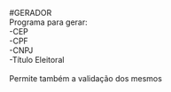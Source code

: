 #GERADOR<br/>
Programa para gerar: <br/>
-CEP<br/>
-CPF<br/>
-CNPJ<br/>
-Título Eleitoral<br/>
<br/>
Permite também a validação dos mesmos
